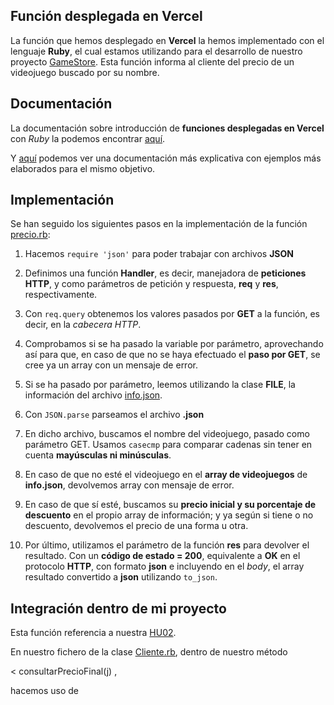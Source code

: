 ## Función desplegada en Vercel


La función que hemos desplegado en **Vercel** la hemos implementado con el lenguaje **Ruby**, el cual estamos utilizando para el desarrollo de nuestro proyecto [GameStore](https://github.com/biilal1999/GameStore). Esta función informa al cliente del precio de un videojuego buscado por su nombre.


## Documentación


La documentación sobre introducción de **funciones desplegadas en Vercel** con *Ruby* la podemos encontrar [aquí](https://vercel.com/docs/serverless-functions/supported-languages#ruby).

Y [aquí](https://vercel.com/docs/runtimes#official-runtimes/ruby) podemos ver una documentación más explicativa con ejemplos más elaborados para el mismo objetivo.



## Implementación


Se han seguido los siguientes pasos en la implementación de la función [precio.rb](https://github.com/biilal1999/GameStore/blob/master/api/precio.rb):


1. Hacemos `require 'json'` para poder trabajar con archivos **JSON**

2. Definimos una función **Handler**, es decir, manejadora de **peticiones HTTP**, y como parámetros de petición y respuesta, **req** y **res**, respectivamente.

3. Con `req.query` obtenemos los valores pasados por **GET** a la función, es decir, en la *cabecera HTTP*.

4. Comprobamos si se ha pasado la variable por parámetro, aprovechando así para que, en caso de que no se haya efectuado el **paso por GET**, se cree ya un array con un mensaje de error.

5. Si se ha pasado por parámetro, leemos utilizando la clase **FILE**, la información del archivo [info.json](https://github.com/biilal1999/GameStore/blob/master/api/info.json).

6. Con `JSON.parse` parseamos el archivo **.json**

7. En dicho archivo, buscamos el nombre del videojuego, pasado como parámetro GET. Usamos `casecmp` para comparar cadenas sin tener en cuenta **mayúsculas ni minúsculas**.

8. En caso de que no esté el videojuego en el **array de videojuegos** de **info.json**, devolvemos array con mensaje de error.

9. En caso de que sí esté, buscamos su **precio inicial y su porcentaje de descuento** en el propio array de información; y ya según si tiene o no descuento, devolvemos el precio de una forma u otra.

10. Por último, utilizamos el parámetro de la función **res** para devolver el resultado. Con un **código de estado = 200**, equivalente a **OK** en el protocolo **HTTP**, con formato **json** e incluyendo en el *body*, el array resultado convertido a **json** utilizando `to_json`. 



## Integración dentro de mi proyecto


Esta función referencia a nuestra [HU02](https://github.com/biilal1999/GameStore/issues/13).

En nuestro fichero de la clase [Cliente.rb](https://github.com/biilal1999/GameStore/blob/master/src/Cliente.rb), dentro de nuestro método 


< consultarPrecioFinal(j) ,


hacemos uso de
